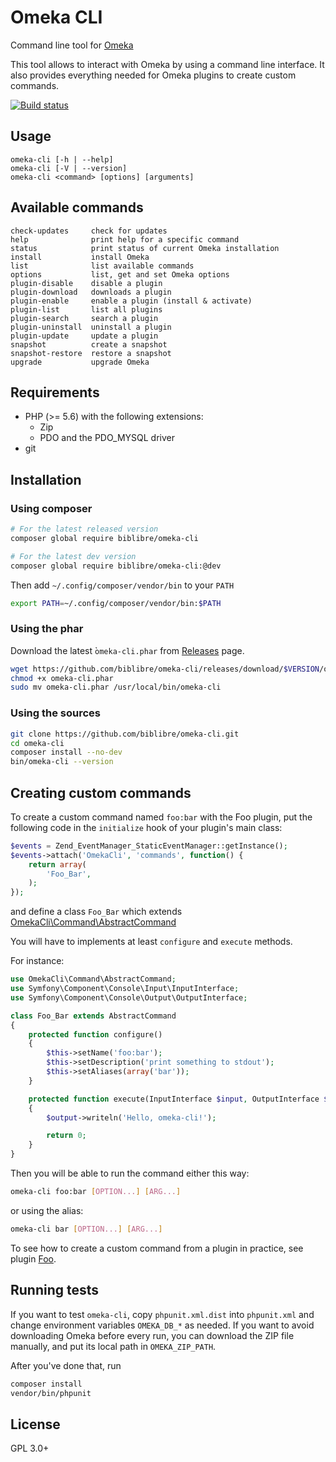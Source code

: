 # Omeka CLI

Command line tool for [Omeka]

This tool allows to interact with Omeka by using a command line interface.
It also provides everything needed for Omeka plugins to create custom
commands.

[![Build status][Build status]][Travis]

## Usage

    omeka-cli [-h | --help]
    omeka-cli [-V | --version]
    omeka-cli <command> [options] [arguments]

## Available commands

    check-updates     check for updates
    help              print help for a specific command
    status            print status of current Omeka installation
    install           install Omeka
    list              list available commands
    options           list, get and set Omeka options
    plugin-disable    disable a plugin
    plugin-download   downloads a plugin
    plugin-enable     enable a plugin (install & activate)
    plugin-list       list all plugins
    plugin-search     search a plugin
    plugin-uninstall  uninstall a plugin
    plugin-update     update a plugin
    snapshot          create a snapshot
    snapshot-restore  restore a snapshot
    upgrade           upgrade Omeka

## Requirements

- PHP (>= 5.6) with the following extensions:
  - Zip
  - PDO and the PDO_MYSQL driver
- git

## Installation

### Using composer

```sh
# For the latest released version
composer global require biblibre/omeka-cli

# For the latest dev version
composer global require biblibre/omeka-cli:@dev
```

Then add `~/.config/composer/vendor/bin` to your `PATH`

```sh
export PATH=~/.config/composer/vendor/bin:$PATH
```

### Using the phar

Download the latest ̀`omeka-cli.phar` from [Releases] page.

```sh
wget https://github.com/biblibre/omeka-cli/releases/download/$VERSION/omeka-cli.phar
chmod +x omeka-cli.phar
sudo mv omeka-cli.phar /usr/local/bin/omeka-cli
```

### Using the sources

```sh
git clone https://github.com/biblibre/omeka-cli.git
cd omeka-cli
composer install --no-dev
bin/omeka-cli --version
```

## Creating custom commands

To create a custom command named `foo:bar` with the Foo plugin, put the
following code in the `initialize` hook of your plugin's main class:

```php
$events = Zend_EventManager_StaticEventManager::getInstance();
$events->attach('OmekaCli', 'commands', function() {
    return array(
        'Foo_Bar',
    );
});
```

and define a class `Foo_Bar` which extends
[OmekaCli\Command\AbstractCommand](src/Command/AbstractCommand.php)

You will have to implements at least `configure` and `execute` methods.

For instance:

```php
use OmekaCli\Command\AbstractCommand;
use Symfony\Component\Console\Input\InputInterface;
use Symfony\Component\Console\Output\OutputInterface;

class Foo_Bar extends AbstractCommand
{
    protected function configure()
    {
        $this->setName('foo:bar');
        $this->setDescription('print something to stdout');
        $this->setAliases(array('bar'));
    }

    protected function execute(InputInterface $input, OutputInterface $output)
    {
        $output->writeln('Hello, omeka-cli!');

        return 0;
    }
}
```

Then you will be able to run the command either this way:

```sh
omeka-cli foo:bar [OPTION...] [ARG...]
```

or using the alias:

```sh
omeka-cli bar [OPTION...] [ARG...]
```

To see how to create a custom command from a plugin in practice, see plugin
[Foo].

## Running tests

If you want to test `omeka-cli`, copy `phpunit.xml.dist` into `phpunit.xml` and
change environment variables `OMEKA_DB_*` as needed.
If you want to avoid downloading Omeka before every run, you can download the
ZIP file manually, and put its local path in `OMEKA_ZIP_PATH`.

After you've done that, run

```sh
composer install
vendor/bin/phpunit
```

## License

GPL 3.0+

[Omeka]: https://omeka.org/
[Releases]: https://github.com/biblibre/omeka-cli/releases
[Foo]: https://github.com/biblibre/omeka-plugin-Foo
[Build status]: https://travis-ci.org/biblibre/omeka-cli.svg?branch=master
[Travis]: https://travis-ci.org/biblibre/omeka-cli "biblibre/omeka-cli - Travis CI"
